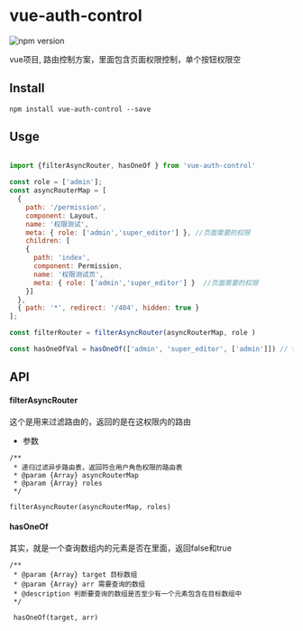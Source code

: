 # vue-auth-control

![npm version](https://img.shields.io/badge/npm-1.1.7-brightgreen.svg)

vue项目, 路由控制方案，里面包含页面权限控制，单个按钮权限空


## Install

```
npm install vue-auth-control --save

```

## Usge

```javascript

import {filterAsyncRouter, hasOneOf } from 'vue-auth-control'
 
const role = ['admin'];
const asyncRouterMap = [
  {
    path: '/permission',
    component: Layout,
    name: '权限测试',
    meta: { role: ['admin','super_editor'] }, //页面需要的权限
    children: [
    { 
      path: 'index',
      component: Permission,
      name: '权限测试页',
      meta: { role: ['admin','super_editor'] }  //页面需要的权限
    }]
  },
  { path: '*', redirect: '/404', hidden: true }
];

const filterRouter = filterAsyncRouter(asyncRouterMap, role )

const hasOneOfVal = hasOneOf(['admin', 'super_editor', ['admin']]) // true
```
## API

#### filterAsyncRouter

这个是用来过滤路由的，返回的是在这权限内的路由

- 参数

```
/**
 * 递归过滤异步路由表，返回符合用户角色权限的路由表
 * @param {Array} asyncRouterMap
 * @param {Array} roles 
 */

filterAsyncRouter(asyncRouterMap, roles)

```

#### hasOneOf

其实，就是一个查询数组内的元素是否在里面，返回false和true

```
/**
 * @param {Array} target 目标数组
 * @param {Array} arr 需要查询的数组
 * @description 判断要查询的数组是否至少有一个元素包含在目标数组中
 */

 hasOneOf(target, arr)
```